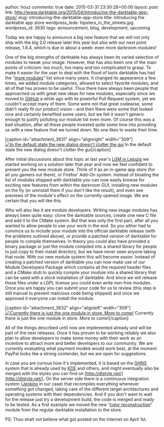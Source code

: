 author: houz
comments: true
date: 2015-03-31 23:30:28+00:00
layout: post
link: http://www.darktable.org/2015/04/introducing-the-darktable-app-store/
slug: introducing-the-darktable-app-store
title: Introducing the darktable app store
wordpress_lede: hipsters_in_the_streets.jpg
wordpress_id: 3630
tags: announcement, blog, development, upcoming

Today we are happy to announce a big new feature that we will not only ship with the big 2.0 release later this year but also with our next point release, 1.6.4, which is due in about a week: even more darkroom modules!

One of the big strengths of darktable has always been its varied selection of modules to tweak your image. However, that has also been one of the main points of criticism: too much, too many and too complicated to grasp. To make it easier for the user to deal with the flood of tools darktable has had the “[more modules](http://www.darktable.org/usermanual/ch03s03s08.html.php)” list since many years. It changed its appearance a few times, we added module categories, allowed to select favorite modules, and all of that has proven to be useful. Thus there have always been people that approached us with great new ideas for new modules, especially since we moved to [GitHub](https://github.com/darktable-org/darktable) a while ago with its powerful Pull Request system, yet we couldn't accept many of them. Some were not that great codewise, some didn't really fit our product vision – and then there were some that looked nice and certainly benefited some users, but we felt it wasn't generic enough to justify polluting our module list even more. Of course this was a bad situation, after all these people invested quite some time into providing us with a new feature that we turned down. No one likes to waste their time.

[caption id="attachment_3631" align="alignright" width="309"][![In the default state the new dialog doesn't clutter the gui](https://www.darktable.org/wp-content/uploads/2015/03/screenshot01.png)](https://www.darktable.org/wp-content/uploads/2015/03/screenshot01.png) In the default state the new dialog doesn't clutter the gui[/caption]

After initial discussions about this topic at last year's [LGM in Leipzig](http://libregraphicsmeeting.org/2014/) we started working on a solution later that year and now we feel confident to present you the new module store. Think of it as an in-game app store (for all you gamers out there), or Firefox' Add-On system. Instead of bloating the list of modules shipped with darktable you can now easily browse for exciting new features from within the darkroom GUI, installing new modules on the fly (or uninstall them if you don't like the result), and even see previews of the module's effect on the currently opened image. We are certain that you will like this.

Who will also like it are module developers. Writing new image modules has always been quite easy: clone the darktable sources, create one new C file and add it to the CMake system. But that was only the first part, after all you wanted to allow people to use your work in the end. So you either had to convince us to include your module into the official darktable release (with the problems outlined above), or provide a patched version of darktable for people to compile themselves. In theory you could also have provided a binary package or just the module compiled into a shared library for people to just copy to their install directory, but we have never seen anyone taking that route. With our new module system this will become easier. Instead of creating a patched version of darktable you can now make use of our Module Developers Package which contains all the required header files and a CMake stub to quickly compile your module into a shared library that can be used with a stock installation of darktable. And since we will release these files under a LGPL license you could even write non-free modules. Once you are happy you can submit your code for us to review (this step is still manual to prevent malicious code being shipped) and once we approved it everyone can install the module.

[caption id="attachment_3632" align="alignleft" width="309"][![Currently there is just the one module in store. More to come!](https://www.darktable.org/wp-content/uploads/2015/03/screenshot02.png)](https://www.darktable.org/wp-content/uploads/2015/03/screenshot02.png) Currently there is just the one module in store. More to come![/caption]

All of the things described until now are implemented already and will be part of the next releases. Once it has proven to be working reliably we also plan to allow developers to make some money with their work as an incentive to attract more and better developers to our community. We are currently evaluating what payment models would work best, at the moment PayPal looks like a strong contender, but we are open for suggestions.

In case you are curious how it's implemented, it is based on the [GHNS](http://ghns.freedesktop.org/) system that is already used by [KDE](http://kde-look.org/) and others, and might eventually also be merged with the styles you can find on [http://dtstyle.net/](http://dtstyle.net/). On the server side there is a continuous integration system ([Jenkins](http://jenkins-ci.org/) in our case) that recompiles everything whenever something got changed, taking care of the different target architectures and operating systems with their dependencies. And if you don't want to wait for the release just try a development build, the code is merged and ready to be tested. As a first example we moved the new “[color reconstruction](http://www.darktable.org/2015/03/color-reconstruction/)” module from the regular darktable installation to the store.

PS: Thou shalt not believe what got posted on the Internet on April 1st.
